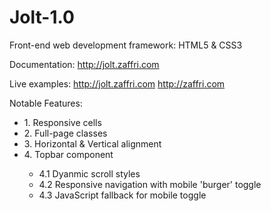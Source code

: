 # Jolt-1.0
Front-end web development framework: HTML5 &amp; CSS3

Documentation:
http://jolt.zaffri.com

Live examples:
http://jolt.zaffri.com
http://zaffri.com

Notable Features:
<ul>
  <li>1.  Responsive cells</li>
  <li>2.  Full-page classes</li>
  <li>3.  Horizontal & Vertical alignment</li>
  <li>4.  Topbar component</li>
    <ul>
      <li>4.1   Dyanmic scroll styles</li>
      <li>4.2   Responsive navigation with mobile 'burger' toggle</li>
      <li>4.3   JavaScript fallback for mobile toggle</li>
    </ul>
</ul>
